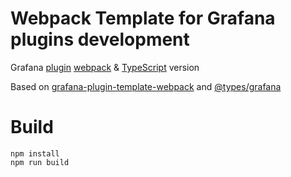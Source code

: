 # Webpack Template for Grafana plugins development



Grafana [plugin](http://docs.grafana.org/plugins/developing/development/)
[webpack](https://webpack.github.io) & [TypeScript](https://github.com/Microsoft/TypeScript) version

Based on [grafana-plugin-template-webpack](https://github.com/CorpGlory/grafana-plugin-template-webpack) and [@types/grafana](https://github.com/CorpGlory/types-grafana)

# Build

```
npm install
npm run build
```
